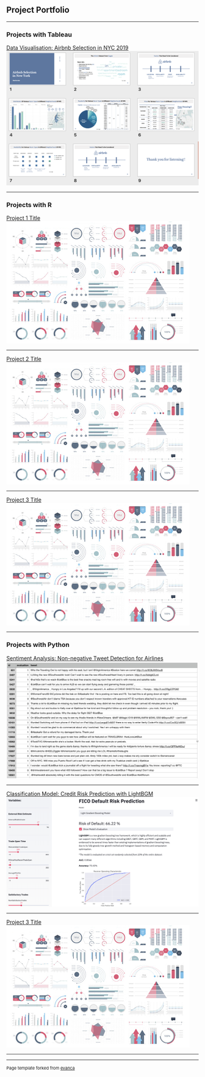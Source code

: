 ## Project Portfolio

---

### Projects with Tableau

[Data Visualisation: Airbnb Selection in NYC 2019](/pdf/Airbnb%20Selection%20in%20NYC_Susie%20Tao.pdf)
<img src="images/Airbnb%20Selection%20in%20NYC.png?raw=true"/>

---

### Projects with R

[Project 1 Title](/sample_page)
<img src="images/dummy_thumbnail.jpg?raw=true"/>

---
[Project 2 Title](/pdf/sample_presentation.pdf)
<img src="images/dummy_thumbnail.jpg?raw=true"/>

---
[Project 3 Title](http://example.com/)
<img src="images/dummy_thumbnail.jpg?raw=true"/>

---

### Projects with Python

[Sentiment Analysis: Non-negative Tweet Detection for Airlines](/pdf/Non-negative%20Tweet%20Detection%20For%20Airlines.html)
<img src="images/Non-negative%20Tweet%20Detection%20For%20Airlines.png?raw=true"/>

---
[Classification Model: Credit Risk Prediction with LightBGM](/pdf/Credit%20Risk%20Prediction%20with%20LightBGM.pdf)
<img src="images/Credit%20Risk%20Prediction%20with%20LightBGM_1.png?raw=true"/>

---
[Project 3 Title](http://example.com/)
<img src="images/dummy_thumbnail.jpg?raw=true"/>

---



---
<p style="font-size:11px">Page template forked from <a href="https://github.com/evanca/quick-portfolio">evanca</a></p>
<!-- Remove above link if you don't want to attibute -->
